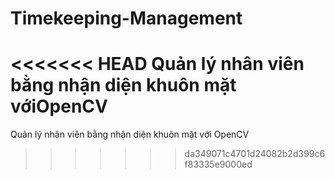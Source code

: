 # Timekeeping-Management
<<<<<<< HEAD
Quản lý nhân viên bằng nhận diện khuôn mặt vớiOpenCV
=======
Quản lý nhân viên bằng nhận diện khuôn mặt với OpenCV
>>>>>>> da349071c4701d24082b2d399c6f83335e9000ed
